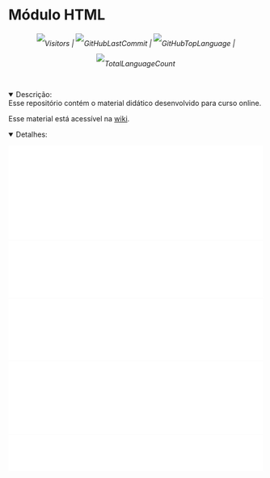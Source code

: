 <link href="https://cdn.jsdelivr.net/npm/bootstrap@5.3.0/dist/css/bootstrap.min.css" rel="stylesheet" integrity="sha384-9ndCyUaIbzAi2FUVXJi0CjmCapSmO7SnpJef0486qhLnuZ2cdeRhO02iuK6FUUVM" crossorigin="anonymous">

# Módulo HTML

<div align=center>

<h6 style='line-height: 2.5rem'>

![Visitors](https://badges.pufler.dev/visits/code-with-von/mod-html?style=for-the-badge&color=f1f6f9&labelColor=212a3e&label=Visitantes) | ![GitHubLastCommit](https://img.shields.io/github/last-commit/code-with-von/mod-html?color=f1f6f9&label=%C3%9Altima%20Atualiza%C3%A7%C3%A3o&style=for-the-badge&labelColor=212a3e) | ![GitHubTopLanguage](https://img.shields.io/github/languages/top/code-with-von/mod-html?color=f1f6f9&label=Linguagem%20mais%20utilizada&style=for-the-badge&labelColor=212a3e) | ![TotalLanguageCount](https://img.shields.io/github/languages/count/code-with-von/mod-html?color=f1f6f9&label=Linguagens%20Usadas&style=for-the-badge&labelColor=212a3e)
</h6>

</div>

<details open>
<summary>Descrição:</summary>
Esse repositório contém o material didático desenvolvido para curso online.

Esse material está acessível na [wiki](https://github.com/code-with-von/mod-html/wiki).

</details>

<details open>
<summary>Detalhes:</summary>
<div align=center>

![activity](metrics/activity.svg)
![languages](metrics/languages.svg)
![followup](metrics/followup.svg)
![people](metrics/people.svg)
![contributors](metrics/contributors.svg)

</div>
</details>
